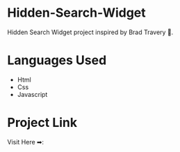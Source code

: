 # Hidden-Search-Widget
Hidden Search Widget project inspired by Brad Travery :blue_heart:.
# Languages Used 
- Html
- Css
- Javascript
# Project Link
Visit Here ➡:
